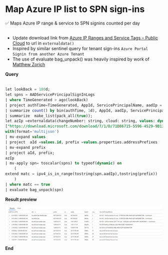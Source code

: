 # Map Azure IP list to SPN sign-ins 


✅ Maps Azure IP range & service to SPN signins counted per day


## 
- Update download link from [Azure IP Ranges and Service Tags – Public Cloud](https://www.microsoft.com/en-us/download/details.aspx?id=56519) to url in ``externaldata()``
- Inspired by similar sentinel query for tenant sign-ins ``Azure Portal Signin from another Azure Tenant`` 
- The use of evaluate bag_unpack() was heavily inspired by work of [Matthew Zorich](https://twitter.com/reprise_99)

**Query**

```sql

let lookBack = 180d;
let spns = AADServicePrincipalSignInLogs 
| where TimeGenerated > ago(lookBack)
| project authTime=TimeGenerated, AppId, ServicePrincipalName, aadIp = IPAddress
| summarize count() by bin(authTime, 1d), AppId, aadIp, ServicePrincipalName
| summarize  make_list(pack_all(true));
let azIp =externaldata(changeNumber: string, cloud: string, values: dynamic)
["https://download.microsoft.com/download/7/1/D/71D86715-5596-4529-9B13-DA13A5DE5B63/ServiceTags_Public_20220613.json"]
with(format='multijson')
| mv-expand values
| project  aId =values.id, prefix =values.properties.addressPrefixes
| mv-expand prefix
| project aId, prefix;
azIp
| mv-apply spn= toscalar(spns) to typeof(dynamic) on 
    (
extend matc = ipv4_is_in_range(tostring(spn.aadIp),tostring(prefix)) 
    )
| where matc == true
| evaluate bag_unpack(spn)

```

**Result preview**

![](20220622135214.png)  

**End**
